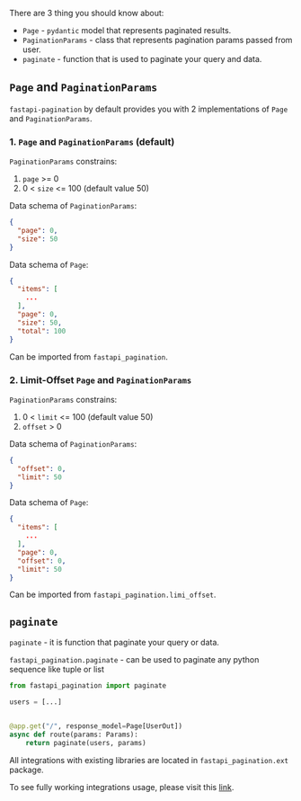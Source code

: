 There are 3 thing you should know about:

* `Page` - `pydantic` model that represents paginated results.
* `PaginationParams` - class that represents pagination params passed from user.
* `paginate` - function that is used to paginate your query and data.

## `Page` and `PaginationParams`

`fastapi-pagination` by default provides you with 2 implementations of `Page` and `PaginationParams`.

### 1. `Page` and `PaginationParams` (default)

`PaginationParams` constrains:

1. `page` >= 0
2. 0 < `size` <= 100 (default value 50)

Data schema of `PaginationParams`:

```json
{
  "page": 0,
  "size": 50
}
```

Data schema of `Page`:

```json
{
  "items": [
    ...
  ],
  "page": 0,
  "size": 50,
  "total": 100
}
```

Can be imported from `fastapi_pagination`.

### 2. Limit-Offset `Page` and `PaginationParams`

`PaginationParams` constrains:

1. 0 < `limit` <= 100 (default value 50)
2. `offset` > 0

Data schema of `PaginationParams`:

```json
{
  "offset": 0,
  "limit": 50
}
```

Data schema of `Page`:

```json
{
  "items": [
    ...
  ],
  "page": 0,
  "offset": 0,
  "limit": 50
}
```

Can be imported from `fastapi_pagination.limi_offset`.

## `paginate`

`paginate` - it is function that paginate your query or data.

`fastapi_pagination.paginate` - can be used to paginate any python sequence like tuple or list

```python
from fastapi_pagination import paginate

users = [...]


@app.get("/", response_model=Page[UserOut])
async def route(params: Params):
    return paginate(users, params)
```

All integrations with existing libraries are located in `fastapi_pagination.ext` package.

To see fully working integrations usage, please visit this
[link](https://github.com/uriyyo/fastapi-pagination/tree/main/examples).

